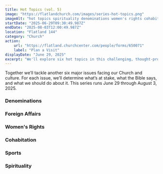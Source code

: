 ```yaml
---
title: Hot Topics (vol. 5)
image: "https://flatlandchurch.com/images/series-hot-topics.png"
imageAlt: "hot topics spirituality denominations women's rights cohabitation sports"
startDate: "2025-06-29T09:30:49.987Z"
endDate: "2025-08-03T12:00:49.987Z"
location: "Flatland 144"
category: "Church"
action:
    url: "https://flatland.churchcenter.com/people/forms/650071"
    label: "Plan a Visit"
displayDate: "June 29, 2025"
excerpt: "We'll explore six hot topics in this challenging, thought-provoking series."
---
```

Together we’ll tackle another six major issues facing our Church and culture. For each issue, we’ll determine what’s at stake, what the Bible says, and what we should do about it. This series runs June 29 through August 3, 2025.

### Denominations
### Foreign Affairs
### Women's Rights
### Cohabitation
### Sports
### Spirituality
